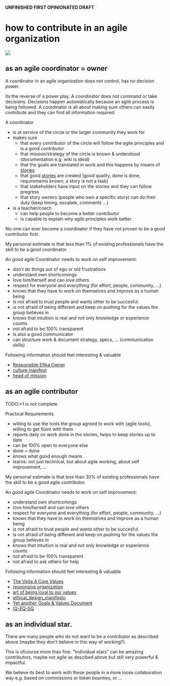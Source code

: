 
**UNFINISHED FIRST OPINIONATED DRAFT**

# how to contribute in an agile organization

![](https://images.unsplash.com/photo-1470472304068-4398a9daab00?ixlib=rb-0.3.5&s=55b8e313e798f6a8e12fbc9d9fc0078d&auto=format&fit=crop&w=2100&q=80)

## as an agile coordinator = owner

A coordinator in an agile organization does not control, has no decision power.

Its the reverse of a power play. A coordinator does not command or take decisions. Decisions happen automatically because an agile process is being followed. A coordinator is all about making sure others can easily contribute and they can find all information required.

A coordinator

- is at service of the circle or the larger community they work for
- makes sure 
  - that every contributor of the circle will follow the agile principles and is a good contributor
  - that mission/strategy of the circle is known & understood (documentation e.g. wiki is ideal)
  - that the goals are translated in work and this happens by means of [stories](stories.md)
  - that good [stories](stories.md) are created (good quality, done is done, requirements known, a story is not a task)
  - that stakeholders have input on the stories and they can follow progress
  - that story owners (people who own a specific story) can do their duty (keep timing, escalate, comments ...)
- is a teacher/coach
  - can help people to become a better contributor
  - is capable to explain why agile principles work better

No-one can ever become a coordinator if they have not proven to be a good contributor first.

My personal estimate is that less than 1% of existing professionals have the skill to be a good coordinator.

An good agile Coordinator needs to work on self improvement:

- don't do things out of ego or old frustrations
- understand own shortcomings
- love him/herself and can love others
- respect for everyone and everything (for effort, people, community, ...)
- knows that they have to work on themselves and improve as a human being
- is not afraid to trust people and wants other to be succesful.
- is not afraid of being different and keep on pushing for the values the group believes in
- knows that intuition is real and not only knowledge or experience counts.
- not afraid to be 100% transparent
- is also a good communicator
- can structure work & document strategy, specs, ... (communication skills)


Following information should feel interesting & valuable

- [Responsible Efika Owner](https://docs.grid.tf/dividi/efika/src/branch/master/efika_owner.md)
- [culture manifest](https://docs.grid.tf/dividi/efika/src/branch/master/efika_culture_manifest.md)
- [head of mission](https://docs.grid.tf/dividi/efika/src/branch/master/HR/head_of_mission_profile.md)

## as an agile contributor

TODO:*1 is not complete

Practical Requirements

- willing to use the tools the group agreed to work with (agile tools), willing to get fluint with them
- reports daily on work done in the stories, helps to keep stories up to date
- can be 100% open to everyone else
- done = done
- knows what good enough means
- learns: not just technical, but about agile working, about self improvement, ...

My personal estimate is that less than 30% of existing professionals have the skill to be a good agile contributor.

An good agile Coordinator needs to work on self improvement:

- understand own shortcomings
- love him/herself and can love others
- respect for everyone and everything (for effort, people, community, ...)
- knows that they have to work on themselves and improve as a human being
- is not afraid to trust people and wants other to be succesful.
- is not afraid of being different and keep on pushing for the values the group believes in
- knows that intuition is real and not only knowledge or experience counts.
- not afraid to be 100% transparent
- not afraid to ask others for help

Following information should feel interesting & valuable

- [The Veda 4 Core Values](https://docs.grid.tf/dividi/values/src/branch/master/veda_values.md)
- [responsive organization](https://docs.grid.tf/dividi/values/src/branch/master/responsive_org_manifesto.md)
- [art of being loyal to our values](https://medium.com/@despiegk/the-art-of-being-loyal-to-your-values-e0e6e3f310f7)
- [ethical_design_manifesto](https://docs.grid.tf/dividi/values/src/branch/master/ethical_design_manifesto.md)
- [Yet another Goals & Values Document](https://docs.grid.tf/dividi/values/src/branch/master/goals_values.md)
- [IQ-EQ-SQ](https://docs.grid.tf/dividi/values/src/branch/master/XQ.md)


## as an individual star.

There are many people who do not want to be a contributor as described above (maybe they don't believe in this way of working?).

This is ofcourse more than fine. 
"Individual stars" can be amazing contributors, maybe not agile as descibed above but still very powerful & impactful.

We believe its best to work with these people in a more loose collaboration way e.g. based on commissions or token bounties, or ...





